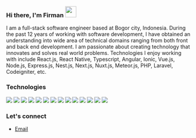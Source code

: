 ### Hi there, I'm Firman  <img src="https://raw.githubusercontent.com/MartinHeinz/MartinHeinz/master/wave.gif" width="30px">

I am a full-stack software engineer based at Bogor city, Indonesia. During the past 12 years of working with software development, I have obtained an understanding into wide area of technical domains ranging from both front and back end development. I am passionate about creating technology that innovates and solves real world problems. Technologies I enjoy working with include React.js, React Native, Typescript, Angular, Ionic, Vue.js, Node.js, Express.js, Nest.js, Next.js, Nuxt.js, Meteor.js, PHP, Laravel, Codeigniter, etc.

### Technologies

<p align="left">
  
 <img src="https://img.shields.io/badge/OS-Windows-informational?style=flat&logo=windows&logoColor=white&color=2bbc8a" />
  
 <img src="https://img.shields.io/badge/OS-Linux-informational?style=flat&logo=Linux&logoColor=white&color=2bbc8a" />
  
 <img src="https://img.shields.io/badge/Editor-VSCode-informational?style=flat&logo=visual%20studio%20code&logoColor=white&color=2bbc8a" />
  
<img src="https://img.shields.io/badge/Code-Javascript-informational?style=flat&logo=javascript&logoColor=white&color=2bbc8a" />

<img src="https://img.shields.io/badge/Code-React.js-informational?style=flat&logo=react&logoColor=white&color=2bbc8a" />

<img src="https://img.shields.io/badge/Code-Next.js-informational?style=flat&logo=next.js&logoColor=white&color=2bbc8a" />

<img src="https://img.shields.io/badge/Code-Angular-informational?style=flat&logo=angular&logoColor=white&color=2bbc8a" />

<img src="https://img.shields.io/badge/Code-Node.js-informational?style=flat&logo=node.js&logoColor=white&color=2bbc8a" />

<img src="https://img.shields.io/badge/Markup-HTML5-informational?style=flat&logo=html5&logoColor=white&color=2bbc8a" />

<img src="https://img.shields.io/badge/Stylesheet-CSS3-informational?style=flat&logo=css3&logoColor=white&color=2bbc8a" />

<img src="https://img.shields.io/badge/Stylesheet-Sass-informational?style=flat&logo=sass&logoColor=white&color=2bbc8a" />

<img src="https://img.shields.io/badge/Database-MongoDB-informational?style=flat&logo=mongodb&logoColor=white&color=2bbc8a" />

<img src="https://img.shields.io/badge/Cloud-AWS-informational?style=flat&logo=amazon&logoColor=white&color=2bbc8a" />

<img src="https://img.shields.io/badge/Tools-Redux-informational?style=flat&logo=redux&logoColor=white&color=2bbc8a" />

</p>



### Let's connect

- <a href="mailto:firman.se1015@gmail.com" >Email</a>

<br/> <br/>



